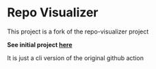 # Repo Visualizer

This project is a fork of the repo-visualizer project

**See initial project [here](https://github.com/githubocto/repo-visualizer)**

It is just a cli version of the original github action
